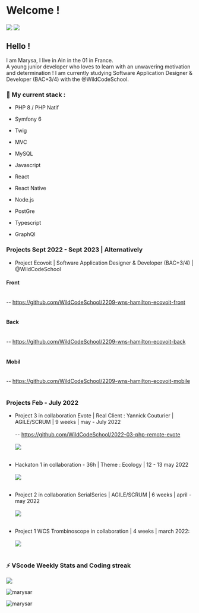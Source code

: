 # Welcome !
<img align="center" src="https://github-readme-stats.vercel.app/api?username=MarysaR&show_icons=true&hide=issues&theme=midnight-purple" />
<img align="center" src="https://github-readme-stats.vercel.app/api/top-langs/?username=MarysaR&theme=midnight-purple&layout=compac" /> <br>

## Hello ! <br>
I am Marysa, I live in Ain in the 01 in France. <br>
A young junior developer who loves to learn with an unwavering motivation and determination ! 
I am currently studying Software Application Designer & Developer (BAC+3/4) with the @WildCodeSchool.

### 🌱 My current stack :  
- PHP 8 / PHP Natif
- Symfony 6
- Twig
- MVC 
- MySQL

- Javascript 
- React 
- React Native
- Node.js
- PostGre
- Typescript 
- GraphQl

### Projects Sept 2022 - Sept 2023 | Alternatively
- Project Ecovoit | Software Application Designer & Developer (BAC+3/4) | @WildCodeSchool <br>

#### Front <br><br>
-- https://github.com/WildCodeSchool/2209-wns-hamilton-ecovoit-front <br><br> 

#### Back <br><br>
-- https://github.com/WildCodeSchool/2209-wns-hamilton-ecovoit-back <br><br>

#### Mobil <br><br>
-- https://github.com/WildCodeSchool/2209-wns-hamilton-ecovoit-mobile <br><br> </a>


### Projects Feb - July 2022

 - Project 3 in collaboration Evote | Real Client : Yannick Couturier | AGILE/SCRUM | 9 weeks | may - July 2022 <br><br>
 -- https://github.com/WildCodeSchool/2022-03-php-remote-evote <br> <br>
<a href='https://github.com/WildCodeSchool/2022-03-php-remote-evote'> <img align="center" src="https://github-readme-stats.vercel.app/api/pin/?username=marysar&repo=2022-03-php-remote-evote&show_owner=true&theme=midnight-purple" /></a> <br><br>
 
 - Hackaton 1 in collaboration - 36h | Theme : Ecology  | 12 - 13 may 2022 <br><br>
 <a href='https://github.com/trueChoan/Hackaton'> <img align="center" src="https://github-readme-stats.vercel.app/api/pin/?username=trueChoan&repo=Hackaton&show_owner=true&theme=midnight-purple" /></a> <br><br>
 
- Project 2 in collaboration SerialSeries | AGILE/SCRUM | 6 weeks | april - may 2022 <br><br>
<a href='https://github.com/WildCodeSchool/2022-03-php-remotefr-p2-serial-series'> <img align="center" src="https://github-readme-stats.vercel.app/api/pin/?username=WildCodeSchool&repo=2022-03-php-remotefr-p2-serial-series&show_owner=true&theme=midnight-purple"/> <br><br> </a>

- Project 1 WCS Trombinoscope in collaboration | 4 weeks | march 2022: <br><br>
 <a href='https://github.com/MarysaR/Trombinoscope'> <img align="center" src="https://github-readme-stats.vercel.app/api/pin/?username=marysar&repo=Trombinoscope&show_owner=true&theme=midnight-purple" /></a> <br><br>

### <summary>:zap: VScode Weekly Stats and Coding streak</summary>
<img align="center" src="https://github-readme-stats.vercel.app/api/wakatime?username=MarysaR&theme=midnight-purple" />
<p><img align="center" src="https://github-readme-streak-stats.herokuapp.com/?user=marysar&" alt="marysar" /></p>
<p align="left"> <img src="https://komarev.com/ghpvc/?username=marysar&label=Profile%20views&color=0e75b6&style=flat" alt="marysar" /> </p>


<!--
**MarysaR/MarysaR** is a ✨ _special_ ✨ repository because its `README.md` (this file) appears on your GitHub profile.

Here are some ideas to get you started:

- 🔭 I’m currently working on ...
- 🤔 I’m looking for help with ...
- 💬 Ask me about ...
- 📫 How to reach me: ...
- 😄 Pronouns: ...
- ⚡ Fun fact: ...
-->
